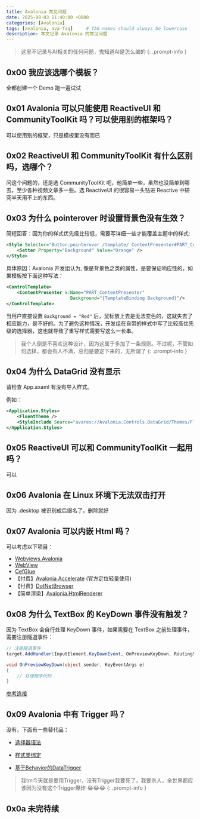 ```yaml
---
title: Avalonia 常见问题
date: 2025-08-03 11:40:00 +0800
categories: [Avalonia]
tags: [avalonia, ava-faq]     # TAG names should always be lowercase
description: 本文记录 Avalonia 的常见问题
---
```


> 这里不记录与AI相关的任何问题，鬼知道AI是怎么编的
{: .prompt-info }

## 0x00 我应该选哪个模板？

全都创建一个 Demo 跑一遍试试

## 0x01 Avalonia 可以只能使用 ReactiveUI 和 CommunityToolKit 吗？可以使用别的框架吗？

可以使用别的框架，只是模板里没有而已

## 0x02 ReactiveUI 和 CommunityToolKit 有什么区别吗，选哪个？

问这个问题的，还是选 CommunityToolKit 吧，他简单一些，虽然也没简单到哪去，至少各种视频文章多一些。选 ReactiveUI 的很容易一头钻进 Reactive 中研究半天用不上的东西。

## 0x03 为什么 pointerover 时设置背景色没有生效？

简短回答：因为你的样式优先级比较低，需要写详细一些才能覆盖主题中的样式:

```xml
<Style Selector="Button:pointerover /template/ ContentPresenter#PART_ContentPresenter">
    <Setter Property="Background" Value="Orange" />
</Style>
```

具体原因：Avalonia 开发组认为, 像是背景色之类的属性，是要保证响应性的，如果模板按下面这种写法：
```xml
<ControlTemplate>
    <ContentPresenter x:Name="PART_ContentPresenter"
                        Background="{TemplateBinding Background}"/>
</ControlTemplate>
```
当用户直接设置 `Background = "Red"` 后，鼠标放上去是无法变色的，这就失去了相应能力，是不好的。为了避免这种情况，开发组在自带的样式中写了比较高优先级的选择器，这也就导致了重写样式需要写这么一长串。

> 我个人倒是不喜欢这种设计，因为这属于多加了一条规则。不过呢，不管如何选择，都会有人不满，总归是要定下来的，无所谓了
{: .prompt-info }

## 0x04 为什么 DataGrid 没有显示

请检查 App.axaml 有没有导入样式。

例如：

```xml
<Application.Styles>
    <FluentTheme />
    <StyleInclude Source="avares://Avalonia.Controls.DataGrid/Themes/Fluent.xaml"/>
</Application.Styles>
```

## 0x05 ReactiveUI 可以和 CommunityToolKit 一起用吗？

可以

## 0x06 Avalonia 在 Linux 环境下无法双击打开

因为 .desktop 被识别成后缀名了，删除就好

## 0x07 Avalonia 可以内嵌 Html 吗？

可以考虑以下项目：

- [Webviews.Avalonia](https://github.com/MicroSugarDeveloperOrg/Webviews.Avalonia)
- [WebView](https://github.com/OutSystems/WebView)
- [CefGlue](https://github.com/OutSystems/CefGlue)
- 【付费】[Avalonia Accelerate](https://avaloniaui.net/zh/accelerate#webview) (官方定位轻量使用)
- 【付费】[DotNetBrowser](https://teamdev.com/dotnetbrowser/) 
- 【简单渲染】[Avalonia.HtmlRenderer](https://github.com/AvaloniaUI/Avalonia.HtmlRenderer)

## 0x08 为什么 TextBox 的 KeyDown 事件没有触发？

因为 TextBox 会自行处理 KeyDown 事件，如果需要在 TextBox 之前处理事件，需要注册隧道事件：

``` csharp
// 注册隧道事件
target.AddHandler(InputElement.KeyDownEvent, OnPreviewKeyDown, RoutingStrategies.Tunnel);

void OnPreviewKeyDown(object sender, KeyEventArgs e)
{
    // 处理程序代码
}
```

[参考连接](https://docs.avaloniaui.net/zh-Hans/docs/get-started/wpf/tunnelling-events)

## 0x09 Avalonia 中有 Trigger 吗？

没有。下面有一些替代品：

- [选择器语法](https://docs.avaloniaui.net/zh-Hans/docs/reference/styles/style-selector-syntax)

- [样式类绑定](https://docs.avaloniaui.net/zh-Hans/docs/guides/data-binding/binding-classes)

- [基于Behavior的DataTrigger](https://github.com/wieslawsoltes/Xaml.Behaviors)

> 我tm今天就是要用Trigger，没有Trigger我要死了，我要杀人，全世界都应该因为没有这个Trigger爆炸 😂😂😂
{: .prompt-info }


## 0x0a 未完待续